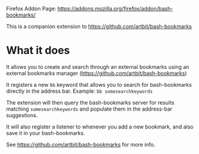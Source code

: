 Firefox Addon Page: https://addons.mozilla.org/firefox/addon/bash-bookmarks/

This is a companion extension to https://github.com/artbit/bash-bookmarks

# What it does

It allows you to create and search through an external bookmarks using an external bookmarks manager (https://github.com/artbit/bash-bookmarks)

It registers a new `bb` keyword that allows you to search for bash-bookmarks directly in the address bar.
Example: `bb somesearchkeywords`

The extension will then query the bash-bookmarks server for results matching `somesearchkeywords` and populate them in the address-bar suggestions.

It will also register a listener to whenever you add a new bookmark, and also save it in your bash-bookmarks.

See https://github.com/artbit/bash-bookmarks for more info.
